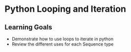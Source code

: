 # Python Looping and Iteration

## Learning Goals

- Demonstrate how to use loops to iterate in python
- Review the different uses for each Sequence type
